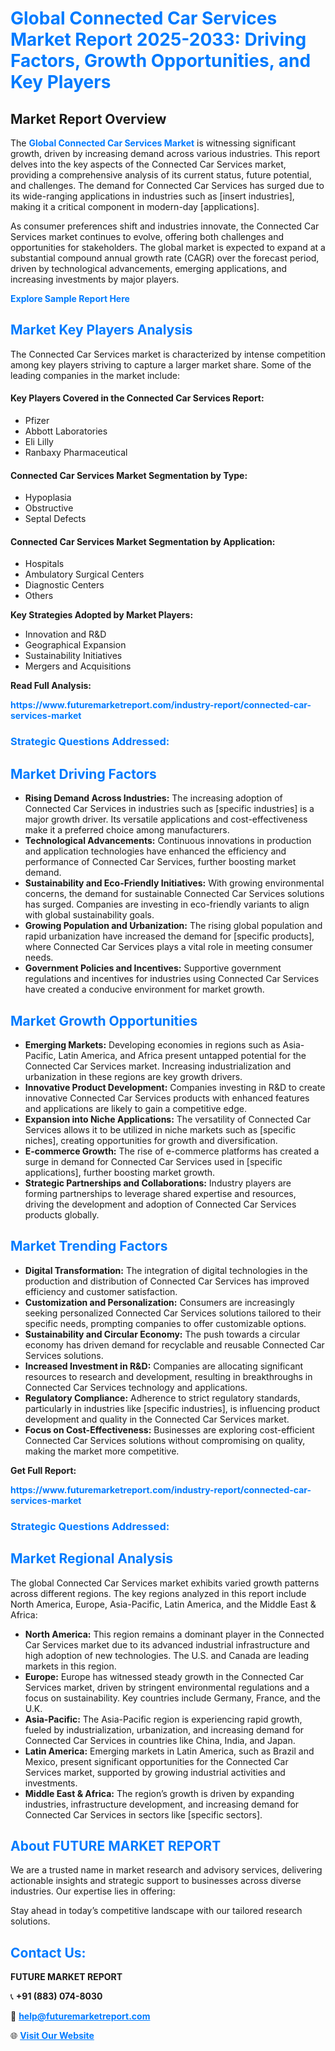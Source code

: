 <h1 style="color: #007BFF;">Global Connected Car Services Market Report 2025-2033: Driving Factors, Growth Opportunities, and Key Players</h1>

<section id="overview">
<h2>Market Report Overview</h2>
<p>The <a href="https://www.futuremarketreport.com/industry-report/connected-car-services-market" style="color: #007BFF; text-decoration: none;"><strong>Global Connected Car Services Market</strong></a> is witnessing significant growth, driven by increasing demand across various industries. This report delves into the key aspects of the Connected Car Services market, providing a comprehensive analysis of its current status, future potential, and challenges. The demand for Connected Car Services has surged due to its wide-ranging applications in industries such as [insert industries], making it a critical component in modern-day [applications].</p>
<p>As consumer preferences shift and industries innovate, the Connected Car Services market continues to evolve, offering both challenges and opportunities for stakeholders. The global market is expected to expand at a substantial compound annual growth rate (CAGR) over the forecast period, driven by technological advancements, emerging applications, and increasing investments by major players.</p>
</section>

<section id="overview">
<p><a href="https://www.futuremarketreport.com/request-sample/reportId=34271" style="color: #007BFF; text-decoration: none;"><strong>Explore Sample Report Here</strong></a></p>
</section>

<section id="key-players">
<h2 style="color: #007BFF;">Market Key Players Analysis</h2>
<p>The Connected Car Services market is characterized by intense competition among key players striving to capture a larger market share. Some of the leading companies in the market include:</p>
<h4>Key Players Covered in the Connected Car Services Report:</h4>
<ul><li>Pfizer</li><li>Abbott Laboratories</li><li>Eli Lilly</li><li>Ranbaxy Pharmaceutical</li></ul>
<h4>Connected Car Services Market Segmentation by Type:</h4>
<ul><li>Hypoplasia</li><li>Obstructive</li><li>Septal Defects</li></ul>

<h4>Connected Car Services Market Segmentation by Application:</h4>
<ul><li>Hospitals</li><li>Ambulatory Surgical Centers</li><li>Diagnostic Centers</li><li>Others</li></ul>
<p><strong>Key Strategies Adopted by Market Players:</strong></p>
<ul>
<li>Innovation and R&D</li>
<li>Geographical Expansion</li>
<li>Sustainability Initiatives</li>
<li>Mergers and Acquisitions</li>
</ul>
</section>

<section>
<p><strong>Read Full Analysis: </strong></p><a href="https://www.futuremarketreport.com/industry-report/connected-car-services-market" style="color: #007BFF; text-decoration: none;"><strong>https://www.futuremarketreport.com/industry-report/connected-car-services-market</strong></a>
<h3 style="color: #007BFF;">Strategic Questions Addressed:</h3>
</section>

<section id="driving-factors">
<h2 style="color: #007BFF;">Market Driving Factors</h2>
<ul>
<li><strong>Rising Demand Across Industries:</strong> The increasing adoption of Connected Car Services in industries such as [specific industries] is a major growth driver. Its versatile applications and cost-effectiveness make it a preferred choice among manufacturers.</li>
<li><strong>Technological Advancements:</strong> Continuous innovations in production and application technologies have enhanced the efficiency and performance of Connected Car Services, further boosting market demand.</li>
<li><strong>Sustainability and Eco-Friendly Initiatives:</strong> With growing environmental concerns, the demand for sustainable Connected Car Services solutions has surged. Companies are investing in eco-friendly variants to align with global sustainability goals.</li>
<li><strong>Growing Population and Urbanization:</strong> The rising global population and rapid urbanization have increased the demand for [specific products], where Connected Car Services plays a vital role in meeting consumer needs.</li>
<li><strong>Government Policies and Incentives:</strong> Supportive government regulations and incentives for industries using Connected Car Services have created a conducive environment for market growth.</li>
</ul>
</section>

<section id="growth-opportunities">
<h2 style="color: #007BFF;">Market Growth Opportunities</h2>
<ul>
<li><strong>Emerging Markets:</strong> Developing economies in regions such as Asia-Pacific, Latin America, and Africa present untapped potential for the Connected Car Services market. Increasing industrialization and urbanization in these regions are key growth drivers.</li>
<li><strong>Innovative Product Development:</strong> Companies investing in R&D to create innovative Connected Car Services products with enhanced features and applications are likely to gain a competitive edge.</li>
<li><strong>Expansion into Niche Applications:</strong> The versatility of Connected Car Services allows it to be utilized in niche markets such as [specific niches], creating opportunities for growth and diversification.</li>
<li><strong>E-commerce Growth:</strong> The rise of e-commerce platforms has created a surge in demand for Connected Car Services used in [specific applications], further boosting market growth.</li>
<li><strong>Strategic Partnerships and Collaborations:</strong> Industry players are forming partnerships to leverage shared expertise and resources, driving the development and adoption of Connected Car Services products globally.</li>
</ul>
</section>

<section id="trending-factors">
<h2 style="color: #007BFF;">Market Trending Factors</h2>
<ul>
<li><strong>Digital Transformation:</strong> The integration of digital technologies in the production and distribution of Connected Car Services has improved efficiency and customer satisfaction.</li>
<li><strong>Customization and Personalization:</strong> Consumers are increasingly seeking personalized Connected Car Services solutions tailored to their specific needs, prompting companies to offer customizable options.</li>
<li><strong>Sustainability and Circular Economy:</strong> The push towards a circular economy has driven demand for recyclable and reusable Connected Car Services solutions.</li>
<li><strong>Increased Investment in R&D:</strong> Companies are allocating significant resources to research and development, resulting in breakthroughs in Connected Car Services technology and applications.</li>
<li><strong>Regulatory Compliance:</strong> Adherence to strict regulatory standards, particularly in industries like [specific industries], is influencing product development and quality in the Connected Car Services market.</li>
<li><strong>Focus on Cost-Effectiveness:</strong> Businesses are exploring cost-efficient Connected Car Services solutions without compromising on quality, making the market more competitive.</li>
</ul>
</section>

<section>
<p><strong>Get Full Report: </strong></p><a href="https://www.futuremarketreport.com/industry-report/connected-car-services-market" style="color: #007BFF; text-decoration: none;"><strong>https://www.futuremarketreport.com/industry-report/connected-car-services-market</strong></a>
<h3 style="color: #007BFF;">Strategic Questions Addressed:</h3>
</section>


<section id="regional-analysis">
<h2 style="color: #007BFF;">Market Regional Analysis</h2>
<p>The global Connected Car Services market exhibits varied growth patterns across different regions. The key regions analyzed in this report include North America, Europe, Asia-Pacific, Latin America, and the Middle East & Africa:</p>
<ul>
<li><strong>North America:</strong> This region remains a dominant player in the Connected Car Services market due to its advanced industrial infrastructure and high adoption of new technologies. The U.S. and Canada are leading markets in this region.</li>
<li><strong>Europe:</strong> Europe has witnessed steady growth in the Connected Car Services market, driven by stringent environmental regulations and a focus on sustainability. Key countries include Germany, France, and the U.K.</li>
<li><strong>Asia-Pacific:</strong> The Asia-Pacific region is experiencing rapid growth, fueled by industrialization, urbanization, and increasing demand for Connected Car Services in countries like China, India, and Japan.</li>
<li><strong>Latin America:</strong> Emerging markets in Latin America, such as Brazil and Mexico, present significant opportunities for the Connected Car Services market, supported by growing industrial activities and investments.</li>
<li><strong>Middle East & Africa:</strong> The region’s growth is driven by expanding industries, infrastructure development, and increasing demand for Connected Car Services in sectors like [specific sectors].</li>
</ul>
</section>

<footer>
<h2 style="color: #007BFF;">About FUTURE MARKET REPORT</h2>
<p>We are a trusted name in market research and advisory services, delivering actionable insights and strategic support to businesses across diverse industries. Our expertise lies in offering:</p>

<p>Stay ahead in today’s competitive landscape with our tailored research solutions.</p>

<h2 style="color: #007BFF;">Contact Us:</h2>
<p><strong>FUTURE MARKET REPORT</strong></p>
<p>📞 <strong>+91 (883) 074-8030</strong></p>
<p>📧 <strong><a href="mailto:help@futuremarketreport.com" style="color: #007BFF;">help@futuremarketreport.com</a></strong></p>
<p>🌐 <strong><a href="https://www.futuremarketreport.com/" style="color: #007BFF;">Visit Our Website</a></strong></p>
</footer>